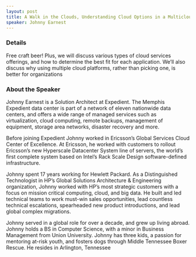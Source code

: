 ```yaml
---
layout: post
title: A Walk in the Clouds, Understanding Cloud Options in a Multicloud World
speaker: Johnny Earnest
---
```


### Details
Free craft beer! Plus, we will discuss various types of cloud services offerings, and how to determine the best fit for each application. We’ll also discuss why using multiple cloud platforms, rather than picking one, is better for organizations


### About the Speaker
Johnny Earnest is a Solution Architect at Expedient. The Memphis Expedient data center is part of a network of eleven nationwide data centers, and offers a wide range of managed services such as virtualization, cloud computing, remote backups, management of equipment, storage area networks, disaster recovery and more.

Before joining Expedient Johnny worked in Ericsson’s Global Services Cloud Center of Excellence. At Ericsson, he worked with customers to rollout Ericsson’s new Hyperscale Datacenter System line of servers, the world’s first complete system based on Intel’s Rack Scale Design software-defined infrastructure.

Johnny spent 17 years working for Hewlett Packard. As a Distinguished Technologist in HP’s Global Solutions Architecture & Engineering organization, Johnny worked with HP’s most strategic customers with a focus on mission critical computing, cloud, and big data. He built and led technical teams to work must-win sales opportunities, lead countless technical escalations, spearheaded new product introductions, and lead global complex migrations.

Johnny served in a global role for over a decade, and grew up living abroad. Johnny holds a BS in Computer Science, with a minor in Business Management from Union University. Johnny has three kids, a passion for mentoring at-risk youth, and fosters dogs through Middle Tennessee Boxer Rescue. He resides in Arlington, Tennessee
